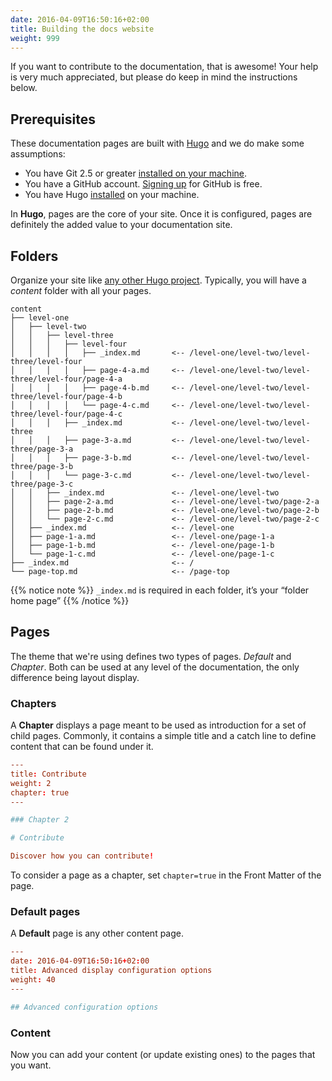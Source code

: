 ```yaml
---
date: 2016-04-09T16:50:16+02:00
title: Building the docs website
weight: 999
---
```


If you want to contribute to the documentation, that is awesome! Your help is very much appreciated, but please do keep in mind the instructions below.

## Prerequisites
These documentation pages are built with [Hugo](https://gethugo.io) and we do make some assumptions:

* You have Git 2.5 or greater [installed on your machine](https://git-scm.com/downloads).
* You have a GitHub account. [Signing up](https://github.com/join) for GitHub is free.
* You have Hugo [installed](https://gohugo.io/getting-started/quick-start/) on your machine.

In **Hugo**, pages are the core of your site. Once it is configured, pages are definitely the added value to your documentation site.

## Folders

Organize your site like [any other Hugo project](https://gohugo.io/content/organization/). Typically, you will have a *content* folder with all your pages.

    content
    ├── level-one 
    │   ├── level-two
    │   │   ├── level-three
    │   │   │   ├── level-four
    │   │   │   │   ├── _index.md       <-- /level-one/level-two/level-three/level-four
    │   │   │   │   ├── page-4-a.md     <-- /level-one/level-two/level-three/level-four/page-4-a
    │   │   │   │   ├── page-4-b.md     <-- /level-one/level-two/level-three/level-four/page-4-b
    │   │   │   │   └── page-4-c.md     <-- /level-one/level-two/level-three/level-four/page-4-c
    │   │   │   ├── _index.md           <-- /level-one/level-two/level-three
    │   │   │   ├── page-3-a.md         <-- /level-one/level-two/level-three/page-3-a
    │   │   │   ├── page-3-b.md         <-- /level-one/level-two/level-three/page-3-b
    │   │   │   └── page-3-c.md         <-- /level-one/level-two/level-three/page-3-c
    │   │   ├── _index.md               <-- /level-one/level-two
    │   │   ├── page-2-a.md             <-- /level-one/level-two/page-2-a
    │   │   ├── page-2-b.md             <-- /level-one/level-two/page-2-b
    │   │   └── page-2-c.md             <-- /level-one/level-two/page-2-c
    │   ├── _index.md                   <-- /level-one
    │   ├── page-1-a.md                 <-- /level-one/page-1-a
    │   ├── page-1-b.md                 <-- /level-one/page-1-b
    │   └── page-1-c.md                 <-- /level-one/page-1-c
    ├── _index.md                       <-- /
    └── page-top.md                     <-- /page-top

{{% notice note %}}
`_index.md` is required in each folder, it’s your “folder home page”
{{% /notice %}}

## Pages
The theme that we're using defines two types of pages. *Default* and *Chapter*. Both can be used at any level of the documentation, the only difference being layout display.
### Chapters
A **Chapter** displays a page meant to be used as introduction for a set of child pages. Commonly, it contains a simple title and a catch line to define content that can be found under it.
```toml
---
title: Contribute
weight: 2
chapter: true
---

### Chapter 2

# Contribute

Discover how you can contribute!
```
To consider a page as a chapter, set `chapter=true` in the Front Matter of the page.

### Default pages
A **Default** page is any other content page.

```toml
---
date: 2016-04-09T16:50:16+02:00
title: Advanced display configuration options
weight: 40
---

## Advanced configuration options
```

### Content
Now you can add your content (or update existing ones) to the pages that you want. 